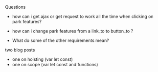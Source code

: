  Questions
  - how can i get ajax or get request to work all the time when clicking on park features?
  - how can i change park features from a link_to to button_to ?

  - What do some of the other requirements mean?


two blog posts
 - one on hoisting (var let const)
 - one on scope (var let const and functions)
